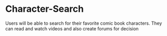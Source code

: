 # Character-Search
Users will be able to search for their favorite comic book characters. They can read and watch videos and also create forums for decision
